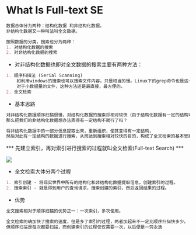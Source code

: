 # What Is Full-text SE

```md
数据总体分为两种：结构化数据 和非结构化数据。
非结构化数据又一种叫法叫全文数据。

按照数据的分类，搜索也分为两种：
1. 对结构化数据的搜索
2. 对非结构化数据的搜索
```
* 对非结构化数据也即对全文数据的搜索主要有两种方法：
```md
1. 顺序扫描法 (Serial Scanning)
    如利用windows的搜索也可以搜索文件内容，只是相当的慢。Linux下的grep命令也是这一种方式。
    对于小数据量的文件，这种方法还是最直接，最方便的。
2. 全文检索
```
* 基本思路
```md
对非结构化数据顺序扫描很慢，对结构化数据的搜索却相对较快（由于结构化数据有一定的结构可以采取一定的搜索算法加快速度），
那么把我们的非结构化数据想办法弄得有一定结构不就行了吗？
```
```md
将非结构化数据中的一部分信息提取出来，重新组织，使其变得有一定结构，
然后对此有一定结构的数据进行搜索，从而达到搜索相对较快的目的，构成了全文检索的基本思路。
```
*** 先建立索引，再对索引进行搜索的过程就叫全文检索(Full-text Search) ***

![](../../z_pic/full-text_search.png)

* 全文检索大体分两个过程
```md
1. 索引创建 - 将现实世界中所有的结构化和非结构化数据提取信息，创建索引的过程。
2. 搜索索引 - 就是得到用户的查询请求，搜索创建的索引，然后返回结果的过程。
```

* 优势
```md
全文搜索相对于顺序扫描的优势之一：一次索引，多次使用。

全文检索的确加快了搜索的速度，但是多了索引的过程，两者加起来不一定比顺序扫描快多少。
但顺序扫描是每次都要扫描，而创建索引的过程仅仅需要一次，以后便是一劳永逸
```